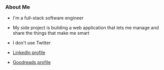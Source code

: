 ### About Me
* I'm a full-stack software engineer

* My side project is building a web application that lets me manage and share the things that make me smart

* I don't use Twitter

* [LinkedIn profile](https://www.linkedin.com/in/tomcarroll/)

* [Goodreads profile](https://www.goodreads.com/user/show/27193946-tom-carroll)
